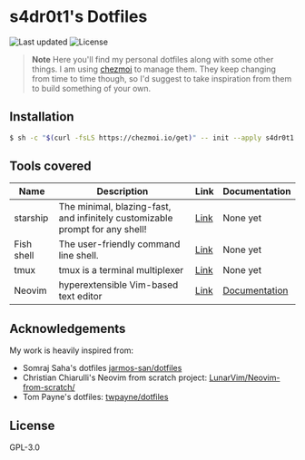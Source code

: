 # s4dr0t1's Dotfiles

![Last updated](https://img.shields.io/github/last-commit/s4dr0t1/dotfiles?label=Last%20updated&style=flat-square)
![License](https://img.shields.io/github/license/s4dr0t1/dotfiles?style=flat-square)

> **Note**
> Here you'll find my personal dotfiles along with some other things. I am using [chezmoi](https://github.com/twpayne/chezmoi) to manage them. They keep changing from time to time though, so I'd suggest to take inspiration from them to build something of your own.


## Installation

```sh
$ sh -c "$(curl -fsLS https://chezmoi.io/get)" -- init --apply s4dr0t1
```

## Tools covered

Name | Description | Link | Documentation
-|-|-|-
starship | The minimal, blazing-fast, and infinitely customizable prompt for any shell! | [Link](./files/dot_config/starship.toml) | None yet
Fish shell |  The user-friendly command line shell. | [Link](./files/dot_config/fish/) | None yet
tmux | tmux is a terminal multiplexer | [Link](./files/dot_tmux.conf) | None yet
Neovim | hyperextensible Vim-based text editor | [Link](./files/dot_config/nvim) | [Documentation](./documentation/nvim.md)

## Acknowledgements

My work is heavily inspired from:

- Somraj Saha's dotfiles [jarmos-san/dotfiles](https://github.com/Jarmos-san/dotfiles)
- Christian Chiarulli's Neovim from scratch project: [LunarVim/Neovim-from-scratch/](https://github.com/LunarVim/Neovim-from-scratch/)
- Tom Payne's dotfiles: [twpayne/dotfiles](https://github.com/twpayne/dotfiles/)

## License

GPL-3.0
